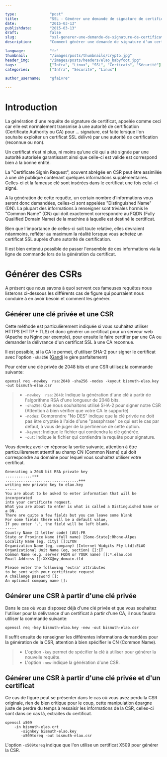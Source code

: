 ```yaml
---

type:               "post"
title:              "SSL - Générer une demande de signature de certificat"
date:               "2015-03-13"
publishdate:        "2015-03-13"
draft:              false
slug:               "ssl-generer-une-demande-de-signature-de-certificat-csr"
description:        "Comment générer une demande de signature d'un certificat SSL (CSR) à destination d'une autorité de certification."

language:           "fr"
thumbnail:          "/images/posts/thumbnails/crypto.jpg"
header_img:         "/images/posts/headers/elao_babyfoot.jpg"
tags:               ["Infra", "Linux", "SSL", "Certicats", "Sécurité"]
categories:         ["Infra", "Sécurité", "Linux"]

author_username:    "gfaivre"

---
```


# Introduction

La génération d'une requête de signature de certificat, appelée comme ceci car elle est normalement transmise à une autorité de certification (Certificate Authority ou CA) pour ... signature, est faite lorsque l'on souhaite exploiter un certificat SSL délivré par une autorité de certification (reconnue ou non).

Un certificat n’est ni plus, ni moins qu’une clé qui a été signée par une autorité autorisée garantissant ainsi que celle-ci est valide est correspond bien à la bonne entité.

La "Certificate Signin Request", souvent abrégée en CSR peut être assimilée à une clé publique contenant quelques informations supplémentaires. Celles-ci et la fameuse clé sont insérées dans le certificat une fois celui-ci signé.

A la génération de cette requête, un certain nombre d'informations vous seront donc demandées, celles-ci sont appelées "Distinguished Name" (DN). La plupart des informations à renseigner sont triviales hormis le "Common Name" (CN) qui doit exactement correspondre au FQDN (Fully Qualified Domain Name) de la machine à laquelle est destiné le certificat.

Bien que l'importance de celles-ci soit toute relative, elles devraient néanmoins, refléter au maximum la réalité lorsque vous achetez un certificat SSL auprès d'une autorité de certification.

Il est bien entendu possible de passer l'ensemble de ces informations via la ligne de commande lors de la génération du certificat.

# Générer des CSRs

A présent que nous savons à quoi servent ces fameuses requêtes nous listerons ci-dessous les différents cas de figure qui pourraient nous conduire à en avoir besoin et comment les générer.

## Générer une clé privée et une CSR

Cette méthode est particulièrement indiquée si vous souhaitez utiliser HTTPS (HTTP + TLS) et donc générer un certificat pour un serveur web (Apache ou Nginx par exemple), pour ensuite le faire certifier par une CA ou demander la délivrance d'un certificat SSL à une CA reconnue.

Il est possible, si la CA le permet, d'utiliser SHA-2 pour signer le certificat avec l'option `-sha256` ([Gandi](https://www.gandi.net/ssl) le gère parfaitement)

Pour créer une clé privée de 2048 bits et une CSR utilisez la commande suivante:

```
openssl req -newkey  rsa:2048 -sha256 -nodes -keyout bismuth-elao.key -out bismuth-elao.csr
```

> - `-newkey  rsa:2048`:  Indique la génération d'une clé à partir de l'algorithme RSA d'une longueur de 2048 bits.
> - `-sha256`: Que nous souhaitons utilisé SHA-2 pour signer notre CSR (Attention à bien vérifier que votre CA le supporte)
> - `-nodes`: Comprendre "No DES" indique que la clé privée ne doit pas être cryptée à l'aide d'une "passphrase" ce qui est le cas par défaut, à vous de juger de la pertinence de cette option.
> - `-keyout`: Indique le fichier qui contiendra la clé générée.
> - `-out`: Indique le fichier qui contiendra la requête pour signature. 

Vous devriez avoir en réponse la sortie suivante, attention à être particulièrement attentif au champ CN (Common Name) qui doit correspondre au domaine pour lequel vous souhaitez utiliser votre certificat.

```
Generating a 2048 bit RSA private key
............+++
.................................+++
writing new private key to elao.key
-----
You are about to be asked to enter information that will be incorporated
into your certificate request.
What you are about to enter is what is called a Distinguished Name or a DN.
There are quite a few fields but you can leave some blank
For some fields there will be a default value,
If you enter '.', the field will be left blank.
-----
Country Name (2 letter code) [AU]:FR
State or Province Name (full name) [Some-State]:Rhone-Alpes
Locality Name (eg, city) []:LYON
Organization Name (eg, company) [Internet Widgits Pty Ltd]:ELAO
Organizational Unit Name (eg, section) []:IT
Common Name (e.g. server FQDN or YOUR name) []:*.elao.com
Email Address []:XXXX@my_domain.tld

Please enter the following 'extra' attributes
to be sent with your certificate request
A challenge password []:
An optional company name []:
```

## Générer une CSR à partir d'une clé privée 

Dans le cas où vous disposez déjà d'une clé privée et que vous souhaitez l'utiliser pour la délivrance d'un certificat à partir d'une CA, il nous faudra utiliser la commande suivante:

```
openssl req -key bismuth-elao.key -new -out bismuth-elao.csr
```

Il suffit ensuite de renseigner les différentes informations demandées pour la génération de la CSR, attention à bien spécifier le CN (Common Name).

> - L'option `-key` permet de spécifier la clé à utiliser pour générer la nouvelle requête.
> - L'option `-new` indique la génération d'une CSR.

## Générer une CSR à partir d'une clé privée et d'un certificat

Ce cas de figure peut se présenter dans le cas où vous avez perdu la CSR originale, rien de bien critique pour le coup, cette manipulation épargne juste de perdre du temps à ressaisir les informations de la CSR, celles-ci sont dans ce cas là, extraites du certificat.

```
openssl x509
    -in bismuth-elao.crt
       -signkey bismuth-elao.key
       -x509toreq -out bismuth-elao.csr
 ```
 
L'option ```-x509toreq``` indique que l'on utilise un certificat X509 pour générer la CSR.
